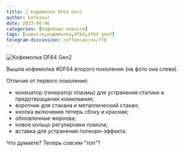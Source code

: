 ```yaml
---
title: 📰 Кофемолка DF64 Gen2
author: kofezavr
date: 2023-08-06
categories: [Кофейные новости]
tags: [новости,кофемолка,df64,df64 gen2]
telegram-discussion: coffeesaurus/778
--- 
```

![Кофемолка DF64 Gen2](/assets/img/posts/24/08/df64-gen2.jpg)

Вышла кофемолка #DF64 второго поколения (на фото она слева). 

Отличия от первого поколения:
- ионизатор (генератор плазмы) для устранения статики и предотвращения комкования;
- воротник для стакана и металлический стакан;
- кнопка включения теперь сбоку и красная;
- обновленные жернова;
- новое кольцо регулировки помола;
- вставка для устранения попкорн-эффекта.

Что думаете? Теперь совсем "топ"?